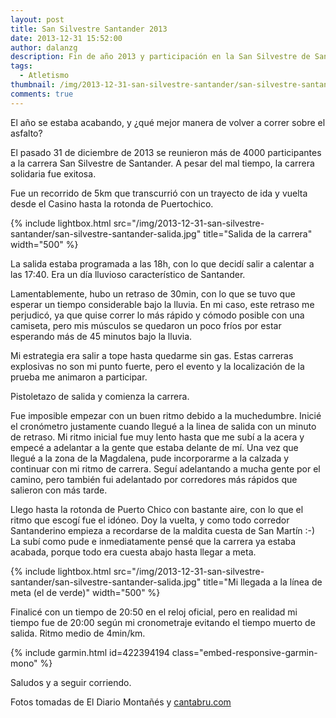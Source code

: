 ```yaml
---
layout: post
title: San Silvestre Santander 2013
date: 2013-12-31 15:52:00
author: dalanzg
description: Fin de año 2013 y participación en la San Silvestre de Santander. Buena forma de acabar el año.
tags:
  - Atletismo
thumbnail: /img/2013-12-31-san-silvestre-santander/san-silvestre-santander-salida.jpg
comments: true
---
```


El año se estaba acabando, y ¿qué mejor manera de volver a correr sobre el asfalto?

El pasado 31 de diciembre de 2013 se reunieron más de 4000 participantes a la carrera San Silvestre de Santander. A pesar del mal tiempo, la carrera solidaria fue exitosa.

Fue un recorrido de 5km que transcurrió con un trayecto de ida y vuelta desde el Casino hasta la rotonda de Puertochico.

{% include lightbox.html src="/img/2013-12-31-san-silvestre-santander/san-silvestre-santander-salida.jpg" title="Salida de la carrera" width="500" %}

La salida estaba programada a las 18h, con lo que decidí salir a calentar a las 17:40. Era un día lluvioso característico de Santander.

Lamentablemente, hubo un retraso de 30min, con lo que se tuvo que esperar un tiempo considerable bajo la lluvia. En mi caso, este retraso me perjudicó, ya que quise correr lo más rápido y cómodo posible con una camiseta, pero mis músculos se quedaron un poco fríos por estar esperando más de 45 minutos bajo la lluvia.

Mi estrategia era salir a tope hasta quedarme sin gas. Estas carreras explosivas no son mi punto fuerte, pero el evento y la localización de la prueba me animaron a participar.

Pistoletazo de salida y comienza la carrera.

Fue imposible empezar con un buen ritmo debido a la muchedumbre. Inicié el cronómetro justamente cuando llegué a la linea de salida con un minuto de retraso. Mi ritmo inicial fue muy lento hasta que me subí a la acera y empecé a adelantar a la gente que estaba delante de mí. Una vez que llegué a la zona de la Magdalena, pude incorporarme a la calzada y continuar con mi ritmo de carrera. Seguí adelantando a mucha gente por el camino, pero también fui adelantado por corredores más rápidos que salieron con más tarde.

Llego hasta la rotonda de Puerto Chico con bastante aire, con lo que el ritmo que escogí fue el idóneo. Doy la vuelta, y como todo corredor Santanderino empieza a recordarse de la maldita cuesta de San Martín :-) La subí como pude e inmediatamente pensé que la carrera ya estaba acabada, porque todo era cuesta abajo hasta llegar a meta.

{% include lightbox.html src="/img/2013-12-31-san-silvestre-santander/san-silvestre-santander-salida.jpg" title="Mi llegada a la línea de meta (el de verde)" width="500" %}

Finalicé con un tiempo de 20:50 en el reloj oficial, pero en realidad mi tiempo fue de 20:00 según mi cronometraje evitando el tiempo muerto de salida. Ritmo medio de 4min/km.

{% include garmin.html id=422394194 class="embed-responsive-garmin-mono" %}

Saludos y a seguir corriendo.

Fotos tomadas de El Diario Montañés y [cantabru.com](http://cantabru.com/)